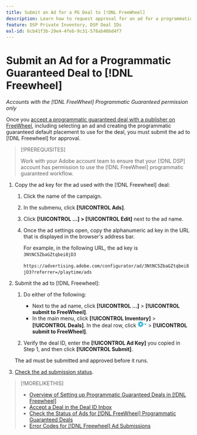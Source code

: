 ```yaml
---
title: Submit an Ad for a PG Deal to [!DNL FreeWheel]
description: Learn how to request approval for an ad for a programmatic guaranteed deal with a publisher on [!DNL Freewheel].
feature: DSP Private Inventory, DSP Deal IDs
exl-id: 6cb41f3b-29e4-4feb-9c31-578ab40bd4f7
---
```

# Submit an Ad for a Programmatic Guaranteed Deal to [!DNL Freewheel] 

*Accounts with the [!DNL FreeWheel] Programmatic Guaranteed permission only*

Once you [accept a programmatic guaranteed deal with a publisher on FreeWheel](#programmatic-guaranteed-set-up.md#pg-setup-deal-id-inbox), including selecting an ad and creating the programmatic guaranteed default placement to use for the deal, you must submit the ad to [!DNL Freewheel] for approval.

>[!PREREQUISITES]
>
>Work with your Adobe account team to ensure that your [!DNL DSP] account has permission to use the [!DNL FreeWheel] programmatic guaranteed workflow.

1. Copy the ad key for the ad used with the [!DNL Freewheel] deal:

   1. Click the name of the campaign.
   1. In the submenu, click **[!UICONTROL Ads]**.
   1. Click  **[!UICONTROL ...] > [!UICONTROL Edit]** next to the ad name.
   1. Once the ad settings open, copy the alphanumeric ad key in the URL that is displayed in the browser's address bar.

      For example, in the following URL, the ad key is `3NtNC5ZbaGZtqbei8jD3`
      
      `https://advertising.adobe.com/configurator/ad/3NtNC5ZbaGZtqbei8jD3?referrer=/playtime/ads`

1. Submit the ad to [!DNL Freewheel]:

   1. Do either of the following:
    
      * Next to the ad name, click  **[!UICONTROL ...]** > **[!UICONTROL submit to FreeWheel]**.
      * In the main menu, click **[!UICONTROL Inventory]** > **[!UICONTROL Deals]**. In the deal row, click ![Options menu](/help/dsp/assets/options-menu.png) > **[!UICONTROL submit to FreeWheel]**.

   1. Verify the deal ID, enter the **[!UICONTROL Ad Key]** you copied in Step 1, and then click **[!UICONTROL Submit]**.

   The ad must be submitted and approved before it runs.

1. [Check the ad submission status](freewheel-check-status.md).

>[!MORELIKETHIS]
>
>* [Overview of Setting up Programmatic Guaranteed Deals in [!DNL Freewheel]](freewheel-overview.md)
>* [Accept a Deal in the Deal ID Inbox](deal-id-inbox-accept.md)
>* [Check the Status of Ads for [!DNL FreeWheel] Programmatic Guaranteed Deals](freewheel-check-status.md)
>* [Error Codes for [!DNL Freewheel] Ad Submissions](freewheel-error-codes.md)
